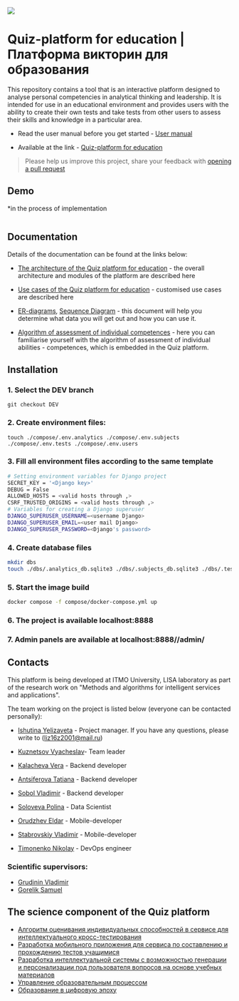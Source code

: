 ![](docs/img/logo.jpg)
# Quiz-platform for education | Платформа викторин для образования

This repository contains a tool that is an interactive platform designed to analyse personal competencies in analytical thinking and leadership. It is intended for use in an educational environment and provides users with the ability to create their own tests and take tests from other users to assess their skills and knowledge in a particular area.

- Read the user manual before you get started - [User manual](docs/user_manual.md)

- Available at the link - [Quiz-platform for education]()

> Please help us improve this project, share your feedback with [opening a pull request]([[https://github.com/LabsWorkLISA/Quiz-platform/pulls](https://github.com/LISA-ITMO/universal-eduplatform/issues)](https://github.com/LISA-ITMO/universal-eduplatform/issues))


## Demo
*in the process of implementation

![]()

## Documentation
Details of the documentation can be found at the links below:

- [The architecture of the Quiz platform for education](docs/architecture.md) - the overall architecture and modules of the platform are described here

- [Use cases of the Quiz platform for education](docs/use_case.md) - customised use cases are described here

- [ER-diagrams](docs/er_diagram.md), [Sequence Diagram](docs/sequence_diagrams.md)  - this document will help you determine what data you will get out and how you can use it.

- [Algorithm of assessment of individual competences](docs/evaluation_algorithm.md)  - here you can familiarise yourself with the algorithm of assessment of individual abilities - competences, which is embedded in the Quiz platform.


## Installation

### 1. Select the DEV branch
```
git checkout DEV
```

### 2. Create environment files:
```
touch ./compose/.env.analytics ./compose/.env.subjects ./compose/.env.tests ./compose/.env.users
```

### 3. Fill all environment files according to the same template
```bash
# Setting environment variables for Django project
SECRET_KEY = '<Django key>'
DEBUG = False
ALLOWED_HOSTS = <valid hosts through ,>
CSRF_TRUSTED_ORIGINS = <valid hosts through ,>
# Variables for creating a Django superuser
DJANGO_SUPERUSER_USERNAME=<username Django>
DJANGO_SUPERUSER_EMAIL=<user mail Django>
DJANGO_SUPERUSER_PASSWORD=<Django's password>
```

### 4. Create database files
```bash
mkdir dbs
touch ./dbs/.analytics_db.sqlite3 ./dbs/.subjects_db.sqlite3 ./dbs/.tests_db.sqlite3 ./dbs/.users_db.sqlite3
```

### 5. Start the image build
```bash
docker compose -f compose/docker-compose.yml up
```

### 6. The project is available localhost:8888

### 7. Admin panels are available at localhost:8888/<module name>/admin/

## Contacts
This platform is being developed at ITMO University, LISA laboratory as part of the research work on "Methods and algorithms for intelligent services and applications".

The team working on the project is listed below (everyone can be contacted personally):

- [Ishutina Yelizaveta](https://t.me/ishutachkaa) - Project manager. If you have any questions, please write to ([liz16z2001@mail.ru](mailto:liz16z2001@mail.ru))

- [Kuznetsov Vyacheslav](https://t.me/viacheslav_kuznetcov)-  Team leader

- [Kalacheva Vera](https://t.me/verkalacheva) - Backend developer

- [Antsiferova Tatiana](https://t.me/antsiferovaTA) - Backend developer

- [Sobol Vladimir](https://t.me/vovasobol1) - Backend developer

- [Soloveva Polina](https://t.me/solcticeranger) - Data Scientist

- [Orudzhev Eldar](https://t.me/eldar_oru) - Mobile-developer

- [Stabrovskiy Vladimir](https://t.me/godnesty) - Mobile-developer

- [Timonenko Nikolay](https://t.me/NikTimo) - DevOps engineer

### Scientific supervisors:
- [Grudinin Vladimir](https://itmo.ru/ru/viewperson/434/grudinin_vladimir_alekseevich.htm)
- [Gorelik Samuel](https://edu.itmo.ru/ru/lecturers_and_professors/175676)


## The science component of the Quiz platform
- [Алгоритм оценивания индивидуальных способностей в сервисе для интеллектуального кросс-тестирования](https://kmu.itmo.ru/digests/article/13777)
- [Разработка мобильного приложения для сервиса по составлению и прохождению тестов учащимися](https://kmu.itmo.ru/digests/article/12401)
- [Разработка интеллектуальной системы с возможностью генерации и персонализации под пользователя вопросов на основе учебных материалов](https://kmu.itmo.ru/digests/article/13672)
- [Управление образовательным процессом](https://science-education.ru/ru/article/view?id=13932)
- [Образование в цифровую эпоху](https://magellan.pro/2019/03/04/obrazovanie-v-cifrovuju-jepohu/)
